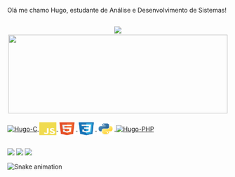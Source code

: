 Olá me chamo Hugo, estudante de Análise e Desenvolvimento de Sistemas!
##

<div align="center">
  <a href="https://github.com/hugoromerito">
  <img height="180em" src="https://github-readme-stats.vercel.app/api?username=hugoromerito&show_icons=true&include_all_commits=true&count_private=true&border_radius=20&locale=pt-br&bg_color=222831&icon_color=FD7014&title_color=FD7014&text_color=DBD8E3"/>
  <img height="180em" width="500em" src="https://github-readme-stats.vercel.app/api/top-langs/?username=hugoromerito&layout=compact&langs_count=7&theme=react&border-radius=20&locale=pt-br&bg_color=222831&title_color=FD7014&text_color=DBD8E3"/>
</div>
  <div style="display: inline_block"><br>
    <img align="center" alt="Hugo-C" height="30" width="40" src="https://cdn.jsdelivr.net/gh/devicons/devicon/icons/c/c-original.svg" />
    <img align="center" alt="Hugp-Js" height="30" width="40" src="https://raw.githubusercontent.com/devicons/devicon/master/icons/javascript/javascript-plain.svg">
    <img align="center" alt="Hugo-HTML" height="30" width="40" src="https://raw.githubusercontent.com/devicons/devicon/master/icons/html5/html5-original.svg">
    <img align="center" alt="Hugo-CSS" height="30" width="40" src="https://raw.githubusercontent.com/devicons/devicon/master/icons/css3/css3-original.svg">
    <img align="center" alt="Hugo-Python" height="30" width="40" src="https://raw.githubusercontent.com/devicons/devicon/master/icons/python/python-original.svg">
    <img align="center" alt="Hugo-PHP" height="30" width="40" src="https://cdn.jsdelivr.net/gh/devicons/devicon/icons/php/php-original.svg" />
</div>

  ##
  
<div> 
  <a href="https://instagram.com/hugo.queiroz_" target="_blank"><img src="https://img.shields.io/badge/-Instagram-%23E4405F?style=for-the-badge&logo=instagram&logoColor=white" target="_blank"></a>
  <a href = "mailto:contatohugoromerito@gmail.com"><img src="https://img.shields.io/badge/-Gmail-%23333?style=for-the-badge&logo=gmail&logoColor=white" target="_blank"></a>
  <a href="https://www.linkedin.com/in/hugo-queiroz-2021" target="_blank"><img src="https://img.shields.io/badge/-LinkedIn-%230077B5?style=for-the-badge&logo=linkedin&logoColor=white" target="_blank"></a> 

![Snake animation](https://github.com/hugoromerito/hugoromerito/blob/output/github-contribution-grid-snake.svg)
</div>
